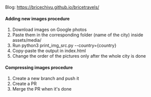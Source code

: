 Blog: https://bricechivu.github.io/bricetravels/

#### Adding new images procedure
1. Download images on Google photos
2. Paste them in the corresponding folder (name of the city) inside assets/media/
3. Run python3 print_img_src.py  --country={country}
4. Copy-paste the output in index.html
5. Change the order of the pictures only after the whole city is done


#### Compressing images procedure
1. Create a new branch and push it
2. Create a PR
3. Merge the PR when it's done